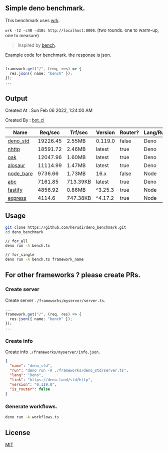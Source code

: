## Simple deno benchmark.
This benchmark uses [wrk](https://github.com/wg/wrk).

`wrk -t2 -c40 -d10s http://localhost:8000`. (two rounds. one to warm-up, one to measure)

> Inspired by [bench](https://github.com/denosaurs/bench).

Example code for benchmark. the response is json.
```ts
...
framework.get("/", (req, res) => {
  res.json({ name: "bench" });
});
...
```

## Output
Created At : Sun Feb 06 2022, 1:24:00 AM

Created By : [bot_ci](https://github.com/herudi/deno_benchmarks/commits?author=github-actions%5Bbot%5D)

|Name|Req/sec|Trf/sec|Version|Router?|Lang/Runtime|
|----|----|----|----|----|----|
|[deno_std](https://deno.land/std/http)|19226.45|2.55MB|0.119.0|false|Deno|
|[nhttp](https://github.com/nhttp/nhttp)|18591.72|2.46MB|latest|true|Deno|
|[oak](https://github.com/oakserver/oak)|12047.96|1.60MB|latest|true|Deno|
|[alosaur](https://github.com/alosaur/alosaur)|11114.99|1.47MB|latest|true|Deno|
|[node_bare](https://nodejs.org)|9736.66|1.73MB|16.x|false|Node|
|[abc](https://deno.land/x/abc)|7161.85|713.39KB|latest|true|Deno|
|[fastify](https://github.com/fastify/fastify)|4856.92|0.86MB|^3.25.3|true|Node|
|[express](https://github.com/expressjs/express)|4114.6|747.38KB|^4.17.2|true|Node|


## Usage
```bash
git clone https://github.com/herudi/deno_benchmark.git
cd deno_benchmark

// for_all
deno run -A bench.ts

// for_single
deno run -A bench.ts framework_name
```
## For other frameworks ? please create PRs.
### Create server
Create server `./frameworks/myserver/server.ts`.
```ts
...
framework.get("/", (req, res) => {
  res.json({ name: "bench" });
});
...
```
### Create info
Create info `./frameworks/myserver/info.json`.
```json
{
  "name": "deno_std",
  "run": "deno run -A ./frameworks/deno_std/server.ts",
  "lang": "Deno",
  "link": "https://deno.land/std/http",
  "version": "0.119.0",
  "is_router": false
}
```
### Generate workflows.
```bash
deno run -A workflows.ts
```
## License

[MIT](LICENSE)

